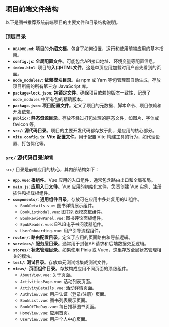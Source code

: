 ## 项目前端文件结构

以下是图书推荐系统前端项目的主要文件和目录结构说明。

### 顶层目录

* **`README.md`**: 项目的**介绍文档**。包含了如何设置、运行和使用前端应用的基本指南。
* **`config.js`**: **全局配置文件**。可能包含API接口地址、环境变量等配置信息。
* **`index.html`**: 项目的**入口HTML文件**。这是单页应用加载时用户首先看到的页面。
* **`node_modules/`**: **依赖模块目录**。由 npm 或 Yarn 等包管理器自动生成，存放项目所需的所有第三方 JavaScript 库。
* **`package-lock.json`**: **包锁定文件**。确保项目依赖的版本一致性，记录了 `node_modules` 中所有包的精确版本。
* **`package.json`**: **项目配置文件**。定义了项目的元数据、脚本命令、项目依赖和开发依赖。
* **`public/`**: **静态资源目录**。存放不经过打包处理的静态文件，如图片、字体或 favicon 等。
* **`src/`**: **源代码目录**。项目的主要开发代码都存放于此，是应用的核心部分。
* **`vite.config.js`**: **Vite 配置文件**。用于配置 Vite 构建工具的行为，如代理设置、打包优化等。

### `src/` 源代码目录详情

`src/` 目录是前端应用的核心，其内部结构如下：

* **`App.vue`**: **根组件**。Vue 应用的入口组件，通常包含路由出口和全局布局。
* **`main.js`**: **应用入口文件**。Vue 应用的初始化文件，负责创建 Vue 实例、注册插件和挂载根组件。
* **`components/`**: **通用组件目录**。存放可在应用中多处复用的UI组件。
    * `BookDetails.vue`: 图书详情展示组件。
    * `BookListModal.vue`: 图书列表模态框组件。
    * `BookReviewPanel.vue`: 图书评论面板组件。
    * `EpubReader.vue`: EPUB电子书阅读器组件。
    * `UserOnboarding.vue`: 用户引导流程组件。
* **`router/`**: **路由配置目录**。定义了应用的页面路由和导航逻辑。
* **`services/`**: **服务层目录**。通常用于封装API请求和后端数据交互逻辑。
* **`stores/`**: **状态管理目录**。如果使用 Pinia 或 Vuex，这里存放全局状态管理相关的模块。
* **`test/`**: **测试目录**。存放单元测试或集成测试文件。
* **`views/`**: **页面组件目录**。存放构成应用不同页面的顶级组件。
    * `AboutView.vue`: 关于页面。
    * `ActivitiesPage.vue`: 活动列表页面。
    * `ActivityDetails.vue`: 活动详情页面。
    * `AuthView.vue`: 用户认证（登录/注册）页面。
    * `BookList.vue`: 图书列表展示页面。
    * `BookOfTheDay.vue`: 每日推荐图书页面。
    * `HomeView.vue`: 应用首页。
    * `UserView.vue`: 用户个人中心页面。